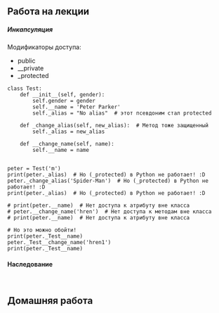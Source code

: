 ## Работа на лекции
##### Инкапсуляция
Модификаторы доступа:
* public
* __private
* _protected
```python3
class Test:
    def __init__(self, gender):
        self.gender = gender
        self.__name = 'Peter Parker'
        self._alias = "No alias"  # этот псевдоним стал protected

    def _change_alias(self, new_alias):  # Метод тоже защищенный
        self._alias = new_alias

    def __change_name(self, name):
        self.__name = name


peter = Test('m')
print(peter._alias)  # Но (_protected) в Python не работает! :D
peter._change_alias('Spider-Man')  # Но (_protected) в Python не работает! :D
print(peter._alias)  # Но (_protected) в Python не работает! :D

# print(peter.__name)  # Нет доступа к атрибуту вне класса
# peter.__change_name('hren')  # Нет доступа к методам вне класса
# print(peter.__name)  # Нет доступа к атрибуту вне класса

# Но это можно обойти!
print(peter._Test__name)
peter._Test__change_name('hren1')
print(peter._Test__name)

```
#### Наследование

```python3


```
## Домашняя работа
####
```python3


```
